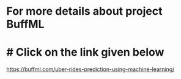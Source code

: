 # For more details about project BuffML
# # Click on the link given below
https://buffml.com/uber-rides-prediction-using-machine-learning/
